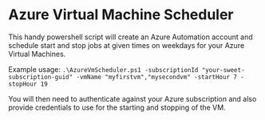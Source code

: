 Azure Virtual Machine Scheduler
=

This handy powershell script will create an Azure Automation account and schedule start and stop jobs at given times on weekdays for your Azure Virtual Machines.

Example usage:
```.\AzureVmScheduler.ps1 -subscriptionId "your-sweet-subscription-guid" -vmName "myfirstvm","mysecondvm" -startHour 7 -stopHour 19```

You will then need to authenticate against your Azure subscription and also provide credentials to use for the starting and stopping of the VM.
